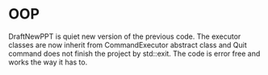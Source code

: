 # OOP
DraftNewPPT is quiet new version of the previous code. The executor classes are now inherit from CommandExecutor abstract class and Quit command does not finish the project by std::exit. The code is error free and works the way it has to.
